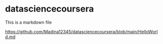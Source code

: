 # datasciencecoursera

This is a markdown file

https://github.com/Madina12345/datasciencecoursera/blob/main/HelloWorld.md
